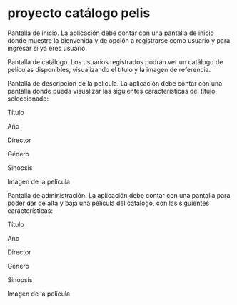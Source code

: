 # proyecto catálogo pelis

Pantalla de inicio. La aplicación debe contar con una pantalla de inicio donde muestre la bienvenida y de opción a registrarse como usuario y para ingresar si ya eres usuario. 

Pantalla de catálogo. Los usuarios registrados podrán ver un catálogo de películas disponibles, visualizando el título y la imagen de referencia.  

Pantalla de descripción de la película. La aplicación debe contar con una pantalla donde pueda visualizar las siguientes características del título seleccionado: 

Título 

Año 

Director 

Género 

Sinopsis 

Imagen de la película 

Pantalla de administración. La aplicación debe contar con una pantalla para poder dar de alta y baja una película del catálogo, con las siguientes características: 

Título 

Año 

Director 

Género 

Sinopsis 

Imagen de la película 
